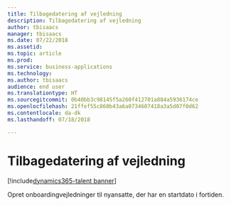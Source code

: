 ```yaml
---
title: Tilbagedatering af vejledning
description: Tilbagedatering af vejledning
author: tbisaacs
manager: tbisaacs
ms.date: 07/22/2018
ms.assetid: 
ms.topic: article
ms.prod: 
ms.service: business-applications
ms.technology: 
ms.author: tbisaacs
audience: end user
ms.translationtype: HT
ms.sourcegitcommit: 0b40bb3c98145f5a260f412701a884a5936174ce
ms.openlocfilehash: 21ffef55c860b43a6a0734607418a3a5d07f0d62
ms.contentlocale: da-dk
ms.lasthandoff: 07/18/2018

---
```

#  <a name="guide-backdating"></a>Tilbagedatering af vejledning

[!include[dynamics365-talent banner](../../includes/dynamics365-talent.md)]



Opret onboardingvejledninger til nyansatte, der har en startdato i fortiden. 

